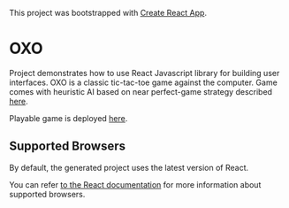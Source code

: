 This project was bootstrapped with [Create React App](https://github.com/facebookincubator/create-react-app).

# OXO
Project demonstrates how to use React Javascript library for building user interfaces. OXO is a classic tic-tac-toe game against the computer. Game comes
with heuristic AI based on near perfect-game strategy described [here](https://en.wikipedia.org/wiki/Tic-tac-toe).

Playable game is deployed [here](http://mtakanen.github.io/).

## Supported Browsers

By default, the generated project uses the latest version of React.

You can refer [to the React documentation](https://reactjs.org/docs/react-dom.html#browser-support) for more information about supported browsers.
